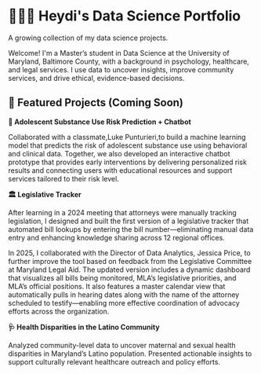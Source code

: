 # 👩🏽‍💻 Heydi's Data Science Portfolio
A growing collection of my data science projects.

Welcome! I'm a Master’s student in Data Science at the University of Maryland, Baltimore County, with a background in psychology, healthcare, and legal services. I use data to uncover insights, improve community services, and drive ethical, evidence-based decisions.

## 🌟 Featured Projects (Coming Soon)

**🧠 Adolescent Substance Use Risk Prediction + Chatbot**

Collaborated with a classmate,Luke Punturieri,to build a machine learning model that predicts the risk of adolescent substance use using behavioral and clinical data. Together, we also developed an interactive chatbot prototype that provides early interventions by delivering personalized risk results and connecting users with educational resources and support services tailored to their risk level.

**🏛️ Legislative Tracker**

After learning in a 2024 meeting that attorneys were manually tracking legislation, I designed and built the first version of a legislative tracker that automated bill lookups by entering the bill number—eliminating manual data entry and enhancing knowledge sharing across 12 regional offices.

In 2025, I collaborated with the Director of Data Analytics, Jessica Price, to further improve the tool based on feedback from the Legislative Committee at Maryland Legal Aid. The updated version includes a dynamic dashboard that visualizes all bills being monitored, MLA’s legislative priorities, and MLA’s official positions. It also features a master calendar view that automatically pulls in hearing dates along with the name of the attorney scheduled to testify—enabling more effective coordination of advocacy efforts across the organization.

**🩺 Health Disparities in the Latino Community**

Analyzed community-level data to uncover maternal and sexual health disparities in Maryland’s Latino population. Presented actionable insights to support culturally relevant healthcare outreach and policy efforts.


